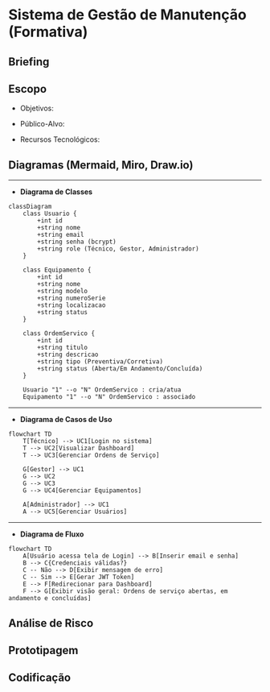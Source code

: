 # Sistema de Gestão de Manutenção (Formativa)

## Briefing



## Escopo

- Objetivos:

- Público-Alvo:

- Recursos Tecnológicos:

## Diagramas (Mermaid, Miro, Draw.io)

---

- **Diagrama de Classes**

```mermaid
classDiagram
    class Usuario {
        +int id
        +string nome
        +string email
        +string senha (bcrypt)
        +string role (Técnico, Gestor, Administrador)
    }

    class Equipamento {
        +int id
        +string nome
        +string modelo
        +string numeroSerie
        +string localizacao
        +string status
    }

    class OrdemServico {
        +int id
        +string titulo
        +string descricao
        +string tipo (Preventiva/Corretiva)
        +string status (Aberta/Em Andamento/Concluída)
    }

    Usuario "1" --o "N" OrdemServico : cria/atua
    Equipamento "1" --o "N" OrdemServico : associado

```
-------

- **Diagrama de Casos de Uso**

```mermaid
flowchart TD
    T[Técnico] --> UC1[Login no sistema]
    T --> UC2[Visualizar Dashboard]
    T --> UC3[Gerenciar Ordens de Serviço]

    G[Gestor] --> UC1
    G --> UC2
    G --> UC3
    G --> UC4[Gerenciar Equipamentos]

    A[Administrador] --> UC1
    A --> UC5[Gerenciar Usuários]

```
--------

- **Diagrama de Fluxo**

```mermaid
flowchart TD
    A[Usuário acessa tela de Login] --> B[Inserir email e senha]
    B --> C{Credenciais válidas?}
    C -- Não --> D[Exibir mensagem de erro]
    C -- Sim --> E[Gerar JWT Token]
    E --> F[Redirecionar para Dashboard]
    F --> G[Exibir visão geral: Ordens de serviço abertas, em andamento e concluídas]

```


## Análise de Risco


## Prototipagem


## Codificação

